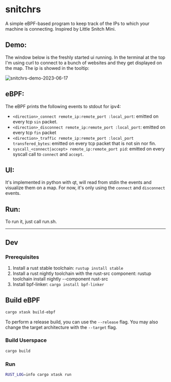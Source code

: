 # snitchrs
A simple eBPF-based program to keep track of the IPs to which your machine is connecting. Inspired by Little Snitch Mini.
## Demo:
The window below is the freshly started ui running. In the terminal at the top I'm using curl to connect to a bunch of websites and they get displayed on the map.
The ip is showed in the tooltip:

![snitchrs-demo-2023-06-17](https://github.com/FedericoPonzi/snitchrs/assets/2124904/39a38a9d-ed6b-4c91-a443-e58a40251cc2)


## eBPF:
The eBPF prints the following events to stdout for ipv4:
* `<direction>_connect remote_ip:remote_port :local_port`: emitted on every tcp `sin` packet.
* `<direction>_disconnect remote_ip:remote_port :local_port`: emitted on every tcp `fin` packet
* `<direction>_traffic remote_ip:remote_port :local_port transfered_bytes`: emitted on every tcp packet that is not sin nor fin.
* `syscall_<connect|accept> remote_ip:remote_port pid`: emitted on every syscall call to `connect` and `accept`.

## UI:
It's implemented in python with qt, will read from stdin the events and visualize them on a map. 
For now, it's only using the `connect` and `disconnect` events.

## Run:
To run it, just call run.sh.

---

## Dev
### Prerequisites

1. Install a rust stable toolchain: `rustup install stable`
2. Install a rust nightly toolchain with the rust-src component: rustup toolchain install nightly --component rust-src
3. Install bpf-linker: `cargo install bpf-linker`

## Build eBPF

```bash
cargo xtask build-ebpf
```

To perform a release build, you can use the `--release` flag.
You may also change the target architecture with the `--target` flag.

### Build Userspace

```bash
cargo build
```

### Run 

```bash
RUST_LOG=info cargo xtask run
```


